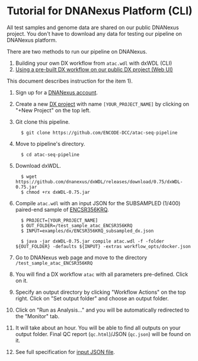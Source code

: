 Tutorial for DNANexus Platform (CLI)
====================================

All test samples and genome data are shared on our public DNANexus project. You don't have to download any data for testing our pipeline on DNANexus platform.

There are two methods to run our pipeline on DNANexus.

1) Building your own DX workflow from `atac.wdl` with dxWDL (CLI)
2) [Using a pre-built DX workflow on our public DX project (Web UI)](tutorial_dx_web.md)

This document describes instruction for the item 1).

1. Sign up for a [DNANexus account](https://platform.dnanexus.com/register).

2. Create a new [DX project](https://platform.dnanexus.com/projects) with name `[YOUR_PROJECT_NAME]` by clicking on "+New Project" on the top left.

3. Git clone this pipeline.
    ```
      $ git clone https://github.com/ENCODE-DCC/atac-seq-pipeline
    ```

4. Move to pipeline's directory.
    ```
      $ cd atac-seq-pipeline
    ```

5. Download dxWDL.
    ```
      $ wget https://github.com/dnanexus/dxWDL/releases/download/0.75/dxWDL-0.75.jar
      $ chmod +rx dxWDL-0.75.jar
    ```

6. Compile `atac.wdl` with an input JSON for the SUBSAMPLED (1/400) paired-end sample of [ENCSR356KRQ](https://www.encodeproject.org/experiments/ENCSR356KRQ/).
    ```
      $ PROJECT=[YOUR_PROJECT_NAME]
      $ OUT_FOLDER=/test_sample_atac_ENCSR356KRQ
      $ INPUT=examples/dx/ENCSR356KRQ_subsampled_dx.json

      $ java -jar dxWDL-0.75.jar compile atac.wdl -f -folder ${OUT_FOLDER} -defaults ${INPUT} -extras workflow_opts/docker.json
    ```

7. Go to DNANexus web page and move to the directory `/test_sample_atac_ENCSR356KRQ`

8. You will find a DX workflow `atac` with all parameters pre-defined. Click on it. 

9. Specify an output directory by clicking "Workflow Actions" on the top right. Click on "Set output folder" and choose an output folder.

10. Click on "Run as Analysis..." and you will be automatically redirected to the "Monitor" tab.

11. It will take about an hour. You will be able to find all outputs on your output folder. Final QC report (`qc.html`)/JSON (`qc.json`) will be found on it.

11. See full specification for [input JSON file](input.md).
